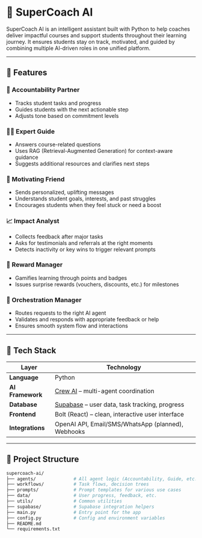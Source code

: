 # 🧠 SuperCoach AI

SuperCoach AI is an intelligent assistant built with Python to help coaches deliver impactful courses and support students throughout their learning journey. It ensures students stay on track, motivated, and guided by combining multiple AI-driven roles in one unified platform.

---

## 🚀 Features

### 🎯 Accountability Partner
- Tracks student tasks and progress
- Guides students with the next actionable step
- Adjusts tone based on commitment levels

### 🧑‍🏫 Expert Guide
- Answers course-related questions
- Uses RAG (Retrieval-Augmented Generation) for context-aware guidance
- Suggests additional resources and clarifies next steps

### 💬 Motivating Friend
- Sends personalized, uplifting messages
- Understands student goals, interests, and past struggles
- Encourages students when they feel stuck or need a boost

### 📈 Impact Analyst
- Collects feedback after major tasks
- Asks for testimonials and referrals at the right moments
- Detects inactivity or key wins to trigger relevant prompts

### 🎁 Reward Manager
- Gamifies learning through points and badges
- Issues surprise rewards (vouchers, discounts, etc.) for milestones

### 🧩 Orchestration Manager
- Routes requests to the right AI agent
- Validates and responds with appropriate feedback or help
- Ensures smooth system flow and interactions

---

## 🧰 Tech Stack

| Layer       | Technology                            |
|-------------|----------------------------------------|
| **Language**     | Python                                |
| **AI Framework** | [Crew AI](https://github.com/joaomdmoura/crewAI) – multi-agent coordination |
| **Database**     | [Supabase](https://supabase.com) – user data, task tracking, progress |
| **Frontend**     | Bolt (React) – clean, interactive user interface |
| **Integrations** | OpenAI API, Email/SMS/WhatsApp (planned), Webhooks |

---

## 📂 Project Structure

```bash
supercoach-ai/
├── agents/              # All agent logic (Accountability, Guide, etc.)
├── workflows/           # Task flows, decision trees
├── prompts/             # Prompt templates for various use cases
├── data/                # User progress, feedback, etc.
├── utils/               # Common utilities
├── supabase/            # Supabase integration helpers
├── main.py              # Entry point for the app
├── config.py            # Config and environment variables
├── README.md
└── requirements.txt
